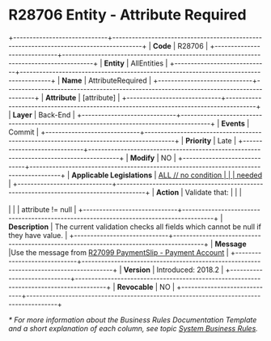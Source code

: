 ﻿---
erp.type: business-rule
erp.entity: all-entities
---

# R28706 Entity - Attribute Required
+-----------------------------+---------------------------------------------------------------------------------------+
| **Code**                    | R28706                                                                                |
+-----------------------------+---------------------------------------------------------------------------------------+
| **Entity**                  | AllEntities                                                                           |
+-----------------------------+---------------------------------------------------------------------------------------+
| **Name**                    | AttributeRequired                                                                     |
+-----------------------------+---------------------------------------------------------------------------------------+
| **Attribute**               | [attribute]                                                                           |
+-----------------------------+---------------------------------------------------------------------------------------+
| **Layer**                   | Back-End                                                                              |
+-----------------------------+---------------------------------------------------------------------------------------+
| **Events**                  | Commit                                                                                |
+-----------------------------+---------------------------------------------------------------------------------------+
| **Priority**                | Late                                                                                  |
+-----------------------------+---------------------------------------------------------------------------------------+
| **Modify**                  | NO                                                                                    |
+-----------------------------+---------------------------------------------------------------------------------------+
| **Applicable Legislations** | [ALL // no condition                                                                  |
|                             | needed](xref:applicable-legislations)                                                 |
+-----------------------------+---------------------------------------------------------------------------------------+
| **Action**                  | Validate that:                                                                        |
|                             | <br/><br/>                                                                            |
|                             | attribute != null                                                                     |
+-----------------------------+---------------------------------------------------------------------------------------+
| **Description**             | The current validation checks all fields which cannot be null if they have value.     |
+-----------------------------+---------------------------------------------------------------------------------------+
| **Message**                 |Use the message from [R27099 PaymentSlip - Payment Account](R27099.md)                 |
+-----------------------------+---------------------------------------------------------------------------------------+
| **Version**                 | Introduced: 2018.2                                                                    |
+-----------------------------+---------------------------------------------------------------------------------------+
| **Revocable**               | NO                                                                                    |
+-----------------------------+---------------------------------------------------------------------------------------+

*\* For more information about the Business Rules Documentation Template and a short explanation of each column, see
topic [System Business Rules](../templates/template-description-system-business-rules.md).*
